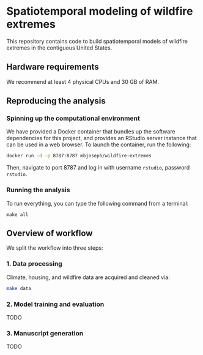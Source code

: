 # Spatiotemporal modeling of wildfire extremes

This repository contains code to build spatiotemporal models of wildfire extremes in the contiguous United States. 

## Hardware requirements

We recommend at least 4 physical CPUs and 30 GB of RAM. 

## Reproducing the analysis

### Spinning up the computational environment

We have provided a Docker container that bundles up the software dependencies for this project, and provides an RStudio server instance that can be used in a web browser. 
To launch the container, run the following:

```bash
docker run -d -p 8787:8787 mbjoseph/wildfire-extremes
```

Then, navigate to port 8787 and log in with username `rstudio`, password `rstudio`. 

### Running the analysis

To run everything, you can type the following command from a terminal: 

```
make all
```

## Overview of workflow

We split the workflow into three steps: 

### 1. Data processing 

Climate, housing, and wildfire data are acquired and cleaned via:

```bash
make data
```

### 2. Model training and evaluation

TODO

### 3. Manuscript generation

TODO
